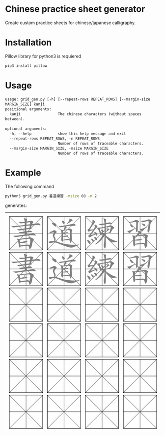 # Chinese practice sheet generator
Create custom practice sheets for chinese/japanese calligraphy.

# Installation
Pillow library for python3 is requiered
```bash
pip3 install pillow
```

# Usage
```
usage: grid_gen.py [-h] [--repeat-rows REPEAT_ROWS] [--margin-size MARGIN_SIZE] kanji
positional arguments:
  kanji                 The chinese characters (without spaces between).

optional arguments:
  -h, --help            show this help message and exit
  --repeat-rows REPEAT_ROWS, -n REPEAT_ROWS
                        Number of rows of traceable characters.
  --margin-size MARGIN_SIZE, -msize MARGIN_SIZE
                        Number of rows of traceable characters.
```

# Example
The following command
```bash
python3 grid_gen.py 書道練習 -msize 60 -n 2
```
generates:

![Example](example.png)
